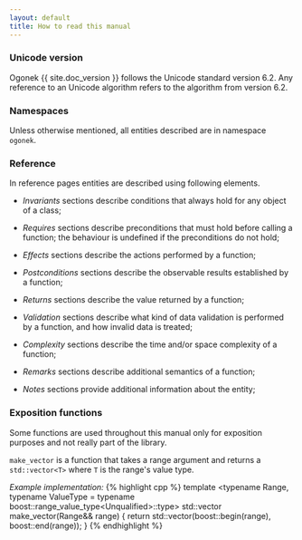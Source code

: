 ```yaml
---
layout: default
title: How to read this manual
---
```


### Unicode version

Ogonek {{ site.doc_version }} follows the Unicode standard version 6.2. Any reference to an Unicode
algorithm refers to the algorithm from version 6.2.

### Namespaces

Unless otherwise mentioned, all entities described are in namespace `ogonek`.

### Reference

In reference pages entities are described using following elements.

- *Invariants* sections describe conditions that always hold for any object of
a class;

- *Requires* sections describe preconditions that must hold before calling a
function; the behaviour is undefined if the preconditions do not hold;

- *Effects* sections describe the actions performed by a function;

- *Postconditions* sections describe the observable results established by a
function;

- *Returns* sections describe the value returned by a function;

- *Validation* sections describe what kind of data validation is performed by a
function, and how invalid data is treated;

- *Complexity* sections describe the time and/or space complexity of a function;

- *Remarks* sections describe additional semantics of a function;

- *Notes* sections provide additional information about the entity;

### Exposition functions

Some functions are used throughout this manual only for exposition purposes and
not really part of the library.

`make_vector` is a function that takes a range argument and returns a
`std::vector<T>` where `T` is the range's value type.

*Example implementation:*
{% highlight cpp %}
template <typename Range,
          typename ValueType = typename boost::range_value_type<Unqualified<Range>>::type>
std::vector<ValueType> make_vector(Range&& range) {
    return std::vector<ValueType>(boost::begin(range), boost::end(range));
}
{% endhighlight %}

